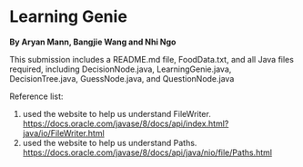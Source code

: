 # Learning Genie
**By Aryan Mann, Bangjie Wang and Nhi Ngo**

This submission includes a README.md file, FoodData.txt, and all Java files
required, including DecisionNode.java, LearningGenie.java, DecisionTree.java,
GuessNode.java, and QuestionNode.java

Reference list:
1. used the website to help us understand FileWriter.
https://docs.oracle.com/javase/8/docs/api/index.html?java/io/FileWriter.html
2. used the website to help us understand Paths.
https://docs.oracle.com/javase/8/docs/api/java/nio/file/Paths.html
